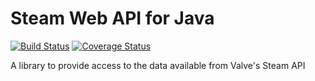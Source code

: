 Steam Web API for Java
==================

[![Build Status](https://travis-ci.org/lpradel/steam-web-api-java.svg?branch=master)](https://travis-ci.org/lpradel/steam-web-api-java)
[![Coverage Status](https://coveralls.io/repos/lpradel/steam-web-api-java/badge.svg)](https://coveralls.io/r/lpradel/steam-web-api-java)

A library to provide access to the data available from Valve's Steam API

